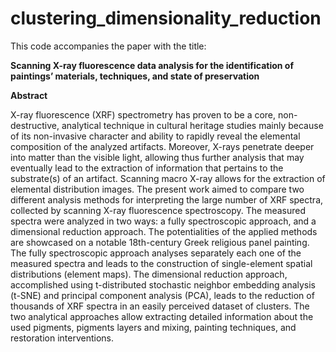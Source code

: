 # clustering_dimensionality_reduction
This code accompanies the paper with the title:

**Scanning X-ray fluorescence data analysis for the identification of paintings’ materials, techniques, and state of preservation**

**Abstract**

X-ray fluorescence (XRF) spectrometry has proven to be a core, non-destructive, analytical technique in cultural heritage studies mainly because of its non-invasive character and ability to rapidly reveal the elemental composition of the analyzed artifacts. Moreover, X-rays penetrate deeper into matter than the visible light, allowing thus further analysis that may eventually lead to the extraction of information that pertains to the substrate(s) of an artifact. Scanning macro X-ray allows for the extraction of elemental distribution images. The present work aimed to compare two different analysis methods for interpreting the large number of XRF spectra, collected by scanning X-ray fluorescence spectroscopy. The measured spectra were analyzed in two ways: a fully spectroscopic approach, and a dimensional reduction approach. The potentialities of the applied methods are showcased on a notable 18th-century Greek religious panel painting.  The fully spectroscopic approach analyses separately each one of the measured spectra and leads to the construction of single-element spatial distributions (element maps).  The dimensional reduction approach, accomplished using t-distributed stochastic neighbor embedding analysis (t-SNE) and principal component analysis (PCA), leads to the reduction of thousands of XRF spectra in an easily perceived dataset of clusters. The two analytical approaches allow extracting detailed information about the used pigments, pigments layers and mixing, painting techniques, and restoration interventions.

